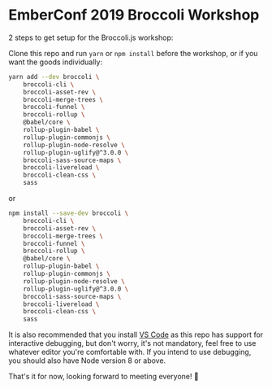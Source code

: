 # EmberConf 2019 Broccoli Workshop

2 steps to get setup for the Broccoli.js workshop:

Clone this repo and run `yarn` or `npm install` before the workshop, or if you want the goods individually:

```bash
yarn add --dev broccoli \
    broccoli-cli \
    broccoli-asset-rev \
    broccoli-merge-trees \
    broccoli-funnel \
    broccoli-rollup \
    @babel/core \
    rollup-plugin-babel \
    rollup-plugin-commonjs \
    rollup-plugin-node-resolve \
    rollup-plugin-uglify@^3.0.0 \
    broccoli-sass-source-maps \
    broccoli-livereload \
    broccoli-clean-css \
    sass
```

or

```bash
npm install --save-dev broccoli \
    broccoli-cli \
    broccoli-asset-rev \
    broccoli-merge-trees \
    broccoli-funnel \
    broccoli-rollup \
    @babel/core \
    rollup-plugin-babel \
    rollup-plugin-commonjs \
    rollup-plugin-node-resolve \
    rollup-plugin-uglify@^3.0.0 \
    broccoli-sass-source-maps \
    broccoli-livereload \
    broccoli-clean-css \
    sass
```

It is also recommended that you install [VS Code](https://code.visualstudio.com/download) as this repo has support for
interactive debugging, but don't worry, it's not mandatory, feel free to use whatever editor you're comfortable with.
If you intend to use debugging, you should also have Node version 8 or above.

That's it for now, looking forward to meeting everyone! 🐹 
